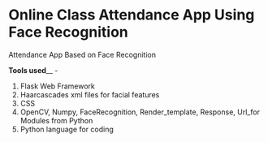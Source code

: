 # Online Class Attendance App Using Face Recognition
Attendance App Based on Face Recognition  <br />

**Tools used**__ - <br />
1. Flask Web Framework <br />
2. Haarcascades xml files for facial features <br />
3. CSS  <br />
4. OpenCV, Numpy, FaceRecognition, Render_template, Response, Url_for Modules from Python <br />
5. Python language for coding <br />
